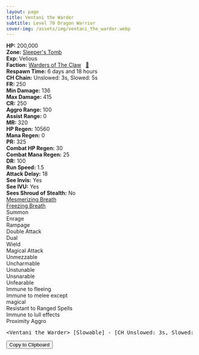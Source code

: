 ```yaml
---
layout: page
title: Ventani the Warder
subtitle: Level 70 Dragon Warrior
cover-img: /assets/img/ventani_the_warder.webp
---
```


<div class="info-section">
<div class="info-item"><strong>HP:</strong> 200,000</div>
<div class="info-item"><strong>Zone:</strong> <a href="https://www.pqdi.cc/zone/128" target="_blank">Sleeper's Tomb</a></div>
<div class="info-item"><strong>Exp:</strong> Velious</div>
<div class="info-item"><strong>Faction:</strong> <a href="https://www.pqdi.cc/faction/472" target="_blank">Warders of The Claw</a>&nbsp;&nbsp;&nbsp;<a href="https://www.pqdi.cc/npc/128091" target="_blank" title="View NPC on PQDI">🔗</a></div>
</div>

<div class="info-lockout">
<div class="info-lockoutitem"><strong>Respawn Time:</strong> 6 days and 18 hours</div>
<div class="info-lockoutitem"><strong>CH Chain:</strong> Unslowed: 3s, Slowed: 5s</div>
</div>

<div class="stats-grid">
<div class="stats-row">
<div class="stats-cell"><strong>FR:</strong> 250</div>
<div class="stats-cell"><strong>Min Damage:</strong> 136</div>
<div class="stats-cell"><strong>Max Damage:</strong> 415</div>
</div>
<div class="stats-row">
<div class="stats-cell"><strong>CR:</strong> 250</div>
<div class="stats-cell"><strong>Aggro Range:</strong> 100</div>
<div class="stats-cell"><strong>Assist Range:</strong> 0</div>
</div>
<div class="stats-row">
<div class="stats-cell"><strong>MR:</strong> 320</div>
<div class="stats-cell"><strong>HP Regen:</strong> 10560</div>
<div class="stats-cell"><strong>Mana Regen:</strong> 0</div>
</div>
<div class="stats-row">
<div class="stats-cell"><strong>PR:</strong> 325</div>
<div class="stats-cell"><strong>Combat HP Regen:</strong> 30</div>
<div class="stats-cell"><strong>Combat Mana Regen:</strong> 25</div>
</div>
<div class="stats-row">
<div class="stats-cell"><strong>DR:</strong> 100</div>
<div class="stats-cell"><strong>Run Speed:</strong> 1.5</div>
<div class="stats-cell"><strong>Attack Delay:</strong> 18</div>
</div>
<div class="stats-row">
<div class="stats-cell"><strong>See Invis:</strong> Yes</div>
<div class="stats-cell"><strong>See IVU:</strong> Yes</div>
<div class="stats-cell"><strong>Sees Shroud of Stealth:</strong> No</div>
</div>
</div>

<div class="spell-grid">
<div class="spell-cell"><a href="https://www.pqdi.cc/spell/840" target="_blank">Mesmerizing Breath</a></div>
<div class="spell-cell"><a href="https://www.pqdi.cc/spell/845" target="_blank">Freezing Breath</a></div>
</div>

<div class="ability-grid">
<div class="ability-cell">Summon</div>
<div class="ability-cell">Enrage</div>
<div class="ability-cell">Rampage</div>
<div class="ability-cell">Double Attack</div>
<div class="ability-cell">Dual</div>
<div class="ability-cell">Wield</div>
<div class="ability-cell">Magical Attack</div>
<div class="ability-cell">Unmezzable</div>
<div class="ability-cell">Uncharmable</div>
<div class="ability-cell">Unstunable</div>
<div class="ability-cell">Unsnarable</div>
<div class="ability-cell">Unfearable</div>
<div class="ability-cell">Immune to fleeing</div>
<div class="ability-cell">Immune to melee except</div>
<div class="ability-cell">magical</div>
<div class="ability-cell">Resistant to Ranged Spells</div>
<div class="ability-cell">Immune to lull effects</div>
<div class="ability-cell">Proximity Aggro</div>
</div>

<div class="copy-text-container"><pre class="copy-text-content" id="copy-box">&lt;Ventani the Warder&gt; [Slowable] - [CH Unslowed: 3s, Slowed: 5s] // Freezing Breath (PBAOE, 300 rng, CR, -150 check, 12s CD): 750 dmg AOE + 70% atk slow // Mesmerizing Breath (PBAOE, 300 rng, MR, -150 check, 12s CD): AOE silence | **Melee must dodge Freezing Breath**</pre><button class="copy-button" onclick="copyText('copy-box')">Copy to Clipboard</button></div>